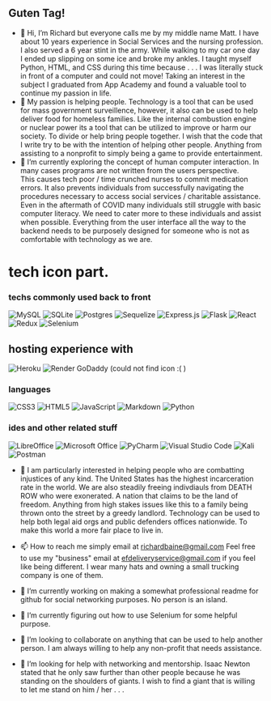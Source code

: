 ## Guten Tag!

- 👋 Hi, I’m Richard but everyone calls me by my middle name Matt.  I have about 10 years experience in Social Services and the nursing profession.  I also served a 6 year stint in the army.  While walking to my car one day I ended up slipping on some ice and broke my ankles.  I taught myself Python, HTML, and CSS during this time because . . .  I was literally stuck in front of a computer and could not move!  Taking an interest in the subject I graduated from App Academy and found a valuable tool to continue my passion in life.    
- 👀 My passion is helping people. Technology is a tool that can be used for mass government surveillence, however, it also can be used to help deliver food for homeless families.  Like the internal combustion engine or nuclear power its a tool that can be utilized to improve or harm our society.  To divide or help bring people together.  I wish that the code that I write try to be with the intention of helping other people.  Anything from assisting to a nonprofit to simply being a game to provide entertainment.                 
- 🌱 I’m currently exploring the concept of human computer interaction.  In many cases programs are not written from the users perspective.  
 This causes tech poor / time crunched nurses to commit medication errors. It also prevents individuals from successfully 
 navigating the procedures necessary to access social services / charitable assistance.  Even in the aftermath of COVID many individuals 
 still struggle with basic computer literacy.  We need to cater more to these individuals and assist when possible.  Everything from the user interface all the way to the backend needs to be purposely designed for someone who is not as comfortable with technology as we are.  
 
 # tech icon part.  

### techs commonly used back to front

![MySQL](https://img.shields.io/badge/mysql-%2300f.svg?style=for-the-badge&logo=mysql&logoColor=white)
![SQLite](https://img.shields.io/badge/sqlite-%2307405e.svg?style=for-the-badge&logo=sqlite&logoColor=white)
![Postgres](https://img.shields.io/badge/postgres-%23316192.svg?style=for-the-badge&logo=postgresql&logoColor=white)
![Sequelize](https://img.shields.io/badge/Sequelize-52B0E7?style=for-the-badge&logo=Sequelize&logoColor=white)
![Express.js](https://img.shields.io/badge/express.js-%23404d59.svg?style=for-the-badge&logo=express&logoColor=%2361DAFB)
![Flask](https://img.shields.io/badge/flask-%23000.svg?style=for-the-badge&logo=flask&logoColor=white)
![React](https://img.shields.io/badge/react-%2320232a.svg?style=for-the-badge&logo=react&logoColor=%2361DAFB)
![Redux](https://img.shields.io/badge/redux-%23593d88.svg?style=for-the-badge&logo=redux&logoColor=white)
![Selenium](https://img.shields.io/badge/-selenium-%43B02A?style=for-the-badge&logo=selenium&logoColor=white)




## hosting experience with
![Heroku](https://img.shields.io/badge/heroku-%23430098.svg?style=for-the-badge&logo=heroku&logoColor=white)
![Render](https://img.shields.io/badge/Render-%46E3B7.svg?style=for-the-badge&logo=render&logoColor=white)
GoDaddy (could not find icon :( )


### languages
![CSS3](https://img.shields.io/badge/css3-%231572B6.svg?style=for-the-badge&logo=css3&logoColor=white)
![HTML5](https://img.shields.io/badge/html5-%23E34F26.svg?style=for-the-badge&logo=html5&logoColor=white)
![JavaScript](https://img.shields.io/badge/javascript-%23323330.svg?style=for-the-badge&logo=javascript&logoColor=%23F7DF1E)
![Markdown](https://img.shields.io/badge/markdown-%23000000.svg?style=for-the-badge&logo=markdown&logoColor=white)
![Python](https://img.shields.io/badge/python-3670A0?style=for-the-badge&logo=python&logoColor=ffdd54)

### ides and other related stuff
![LibreOffice](https://img.shields.io/badge/LibreOffice-%2318A303?style=for-the-badge&logo=LibreOffice&logoColor=white)
![Microsoft Office](https://img.shields.io/badge/Microsoft_Office-D83B01?style=for-the-badge&logo=microsoft-office&logoColor=white)
![PyCharm](https://img.shields.io/badge/pycharm-143?style=for-the-badge&logo=pycharm&logoColor=black&color=black&labelColor=green)
![Visual Studio Code](https://img.shields.io/badge/Visual%20Studio%20Code-0078d7.svg?style=for-the-badge&logo=visual-studio-code&logoColor=white)
![Kali](https://img.shields.io/badge/Kali-268BEE?style=for-the-badge&logo=kalilinux&logoColor=white)
![Postman](https://img.shields.io/badge/Postman-FF6C37?style=for-the-badge&logo=postman&logoColor=white)




- 💞️ I am particularly interested in helping people who are combatting injustices of any kind. The United States has the highest incarceration rate in the world.  We are also steadily freeing indivdiauls from DEATH ROW who were exonerated.  A nation that claims to be the land of freedom.  Anything from high stakes issues like this to a family being thrown onto the street by a greedy landlord.  Technology can be used to help both legal aid orgs and public defenders offices nationwide. To make this world a more fair place to live in.     
- 📫 How to reach me simply email at richardbaine@gmail.com  Feel free to use my "business" email at efdeliveryservice@gmail.com if you feel like being different. I wear many hats and owning a small trucking company is one of them.

- 🔭 I’m currently working on making a somewhat professional readme for github for social networking purposes.  No person is an island.
- 🌱 I’m currently figuring out how to use Selenium for some helpful purpose.
- 👯 I’m looking to collaborate on anything that can be used to help another person.  I am always willing to help any non-profit that needs assistance. 
- 🤔 I’m looking for help with networking and mentorship.  Isaac Newton stated that he only saw further than other people because he was standing on the shoulders of giants.  I wish to find a giant that is willing to let me stand on him / her . . .


